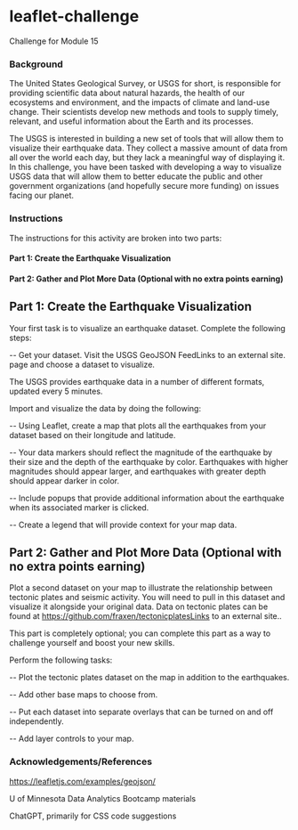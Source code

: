 # leaflet-challenge
Challenge for Module 15

### Background
The United States Geological Survey, or USGS for short, is responsible for providing scientific data about natural hazards, the health of our ecosystems and environment, and the impacts of climate and land-use change. Their scientists develop new methods and tools to supply timely, relevant, and useful information about the Earth and its processes.

The USGS is interested in building a new set of tools that will allow them to visualize their earthquake data. They collect a massive amount of data from all over the world each day, but they lack a meaningful way of displaying it. In this challenge, you have been tasked with developing a way to visualize USGS data that will allow them to better educate the public and other government organizations (and hopefully secure more funding) on issues facing our planet.

### Instructions
The instructions for this activity are broken into two parts:

#### Part 1: Create the Earthquake Visualization

#### Part 2: Gather and Plot More Data (Optional with no extra points earning)

## Part 1: Create the Earthquake Visualization

Your first task is to visualize an earthquake dataset. Complete the following steps:

-- Get your dataset. Visit the USGS GeoJSON FeedLinks to an external site. page and choose a dataset to visualize.

The USGS provides earthquake data in a number of different formats, updated every 5 minutes. 

Import and visualize the data by doing the following:

-- Using Leaflet, create a map that plots all the earthquakes from your dataset based on their longitude and latitude.

-- Your data markers should reflect the magnitude of the earthquake by their size and the depth of the earthquake by color. Earthquakes with higher magnitudes should appear larger, and earthquakes with greater depth should appear darker in color.

-- Include popups that provide additional information about the earthquake when its associated marker is clicked.

-- Create a legend that will provide context for your map data.

## Part 2: Gather and Plot More Data (Optional with no extra points earning)

Plot a second dataset on your map to illustrate the relationship between tectonic plates and seismic activity. You will need to pull in this dataset and visualize it alongside your original data. Data on tectonic plates can be found at https://github.com/fraxen/tectonicplatesLinks to an external site..

This part is completely optional; you can complete this part as a way to challenge yourself and boost your new skills.

Perform the following tasks:

-- Plot the tectonic plates dataset on the map in addition to the earthquakes.

-- Add other base maps to choose from.

-- Put each dataset into separate overlays that can be turned on and off independently.

-- Add layer controls to your map.

### Acknowledgements/References

https://leafletjs.com/examples/geojson/

U of Minnesota Data Analytics Bootcamp materials

ChatGPT, primarily for CSS code suggestions
